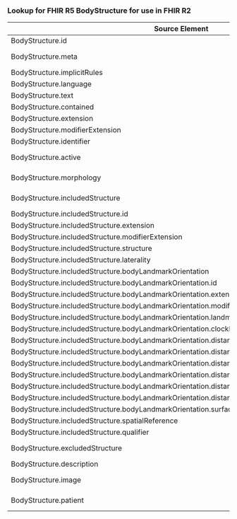 ### Lookup for FHIR R5 BodyStructure for use in FHIR R2

| Source Element | Usage | Target |
| -------------- | ----- | ------ |
| BodyStructure.id | UseElementSameName | BodySite.id |
| BodyStructure.meta | UseExtension | http://hl7.org/fhir/5.0/StructureDefinition/extension-BodyStructure.meta |
| BodyStructure.implicitRules | UseElementSameName | BodySite.implicitRules |
| BodyStructure.language | UseElementSameName | BodySite.language |
| BodyStructure.text | UseElementSameName | BodySite.text |
| BodyStructure.contained | UseElementSameName | BodySite.contained |
| BodyStructure.extension | UseElementSameName | BodySite.extension |
| BodyStructure.modifierExtension | UseElementSameName | BodySite.modifierExtension |
| BodyStructure.identifier | UseElementSameName | BodySite.identifier |
| BodyStructure.active | UseExtension | http://hl7.org/fhir/5.0/StructureDefinition/extension-BodyStructure.active |
| BodyStructure.morphology | UseExtension | http://hl7.org/fhir/5.0/StructureDefinition/extension-BodyStructure.morphology |
| BodyStructure.includedStructure | UseExtension | http://hl7.org/fhir/5.0/StructureDefinition/extension-BodyStructure.includedStructure |
| BodyStructure.includedStructure.id | UseExtensionFromAncestor | - |
| BodyStructure.includedStructure.extension | UseExtensionFromAncestor | - |
| BodyStructure.includedStructure.modifierExtension | UseExtensionFromAncestor | - |
| BodyStructure.includedStructure.structure | UseExtensionFromAncestor | - |
| BodyStructure.includedStructure.laterality | UseExtensionFromAncestor | - |
| BodyStructure.includedStructure.bodyLandmarkOrientation | UseExtensionFromAncestor | - |
| BodyStructure.includedStructure.bodyLandmarkOrientation.id | UseExtensionFromAncestor | - |
| BodyStructure.includedStructure.bodyLandmarkOrientation.extension | UseExtensionFromAncestor | - |
| BodyStructure.includedStructure.bodyLandmarkOrientation.modifierExtension | UseExtensionFromAncestor | - |
| BodyStructure.includedStructure.bodyLandmarkOrientation.landmarkDescription | UseExtensionFromAncestor | - |
| BodyStructure.includedStructure.bodyLandmarkOrientation.clockFacePosition | UseExtensionFromAncestor | - |
| BodyStructure.includedStructure.bodyLandmarkOrientation.distanceFromLandmark | UseExtensionFromAncestor | - |
| BodyStructure.includedStructure.bodyLandmarkOrientation.distanceFromLandmark.id | UseExtensionFromAncestor | - |
| BodyStructure.includedStructure.bodyLandmarkOrientation.distanceFromLandmark.extension | UseExtensionFromAncestor | - |
| BodyStructure.includedStructure.bodyLandmarkOrientation.distanceFromLandmark.modifierExtension | UseExtensionFromAncestor | - |
| BodyStructure.includedStructure.bodyLandmarkOrientation.distanceFromLandmark.device | UseExtensionFromAncestor | - |
| BodyStructure.includedStructure.bodyLandmarkOrientation.distanceFromLandmark.value | UseExtensionFromAncestor | - |
| BodyStructure.includedStructure.bodyLandmarkOrientation.surfaceOrientation | UseExtensionFromAncestor | - |
| BodyStructure.includedStructure.spatialReference | UseExtensionFromAncestor | - |
| BodyStructure.includedStructure.qualifier | UseExtensionFromAncestor | - |
| BodyStructure.excludedStructure | UseExtension | http://hl7.org/fhir/5.0/StructureDefinition/extension-BodyStructure.excludedStructure |
| BodyStructure.description | UseElementSameName | BodySite.description |
| BodyStructure.image | UseExtension | http://hl7.org/fhir/5.0/StructureDefinition/extension-BodyStructure.image |
| BodyStructure.patient | UseExtension | http://hl7.org/fhir/5.0/StructureDefinition/extension-BodyStructure.patient |

